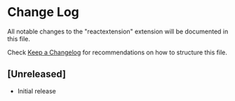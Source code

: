 # Change Log

All notable changes to the "reactextension" extension will be documented in this file.

Check [Keep a Changelog](http://keepachangelog.com/) for recommendations on how to structure this file.

## [Unreleased]

- Initial release